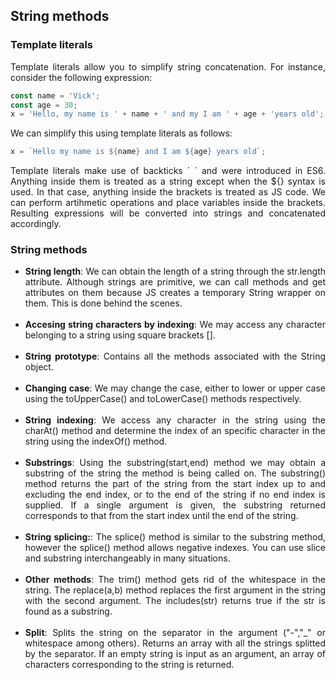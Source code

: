 <h2>String methods</h2>

<h3>Template literals</h3>
<p align = "justify">
Template literals allow you to simplify string concatenation. For instance, consider the following expression:
</p>

```Javascript
const name = 'Vick';
const age = 30;
x = 'Hello, my name is ' + name + ' and my I am ' + age + 'years old';
```

<p align = "justify">
We can simplify this using template literals as follows:
</p>

```Javascript
x = `Hello my name is ${name} and I am ${age} years old`;
```

<p align = "justify">
Template literals make use of backticks ` ` and were introduced in ES6. Anything inside them is treated as a string except when the ${} syntax is used. In that case, anything inside the brackets is treated as JS code. We can perform artihmetic operations and place variables inside the brackets. Resulting expressions will be converted into strings and concatenated accordingly.
</p>

<h3>String methods</h3>
<ul align = "justify">
    <li><strong>String length</strong>: We can obtain the length of a string through the str.length attribute. Although strings are primitive, we can call methods and get attributes on them because JS creates a temporary String wrapper on them. This is done behind the scenes.
    </li>
    <br>
    <li>
    <strong>Accesing string characters by indexing</strong>: We may access any character belonging to a string using square brackets [].
    </li>
    <br>
    <li>
    <strong>String prototype</strong>: Contains all the methods associated with the String object.
    </li>
    <br>
    <li>
    <strong>Changing case</strong>: We may change the case, either to lower or upper case using the toUpperCase() and toLowerCase() methods respectively.
    </li>
    <br>
    <li>
    <strong>String indexing</strong>: We access any character in the string using the charAt() method and determine the index of an specific character in the string using the indexOf() method.
    </li>
    <br>
    <li>
    <strong>Substrings</strong>: Using the substring(start,end) method we may obtain a substring of the string the method is being called on. The substring() method returns the part of the string from the start index up to and excluding the end index, or to the end of the string if no end index is supplied. If a single argument is given, the substring returned corresponds to that from the start index until the end of the string.
    </li>
    <br>
    <li>
    <strong>String splicing:</strong>: The splice() method is similar to the substring method, however the splice() method allows negative indexes. You can use slice and substring interchangeably in many situations.
    </li>
    <br>
    <li>
    <strong>Other methods</strong>: The trim() method gets rid of the whitespace in the string. The replace(a,b) method replaces the first argument in the string with the second argument. The includes(str) returns true if the str is found as a substring. 
    </li>
    <br>
    <li>
    <strong>Split</strong>: Splits the string on the separator in the argument ("-","_" or whitespace among others). Returns an array with all the strings splitted by the separator. If an empty string is input as an argument, an array of characters corresponding to the string is returned.
    </li>
</ul>
 
